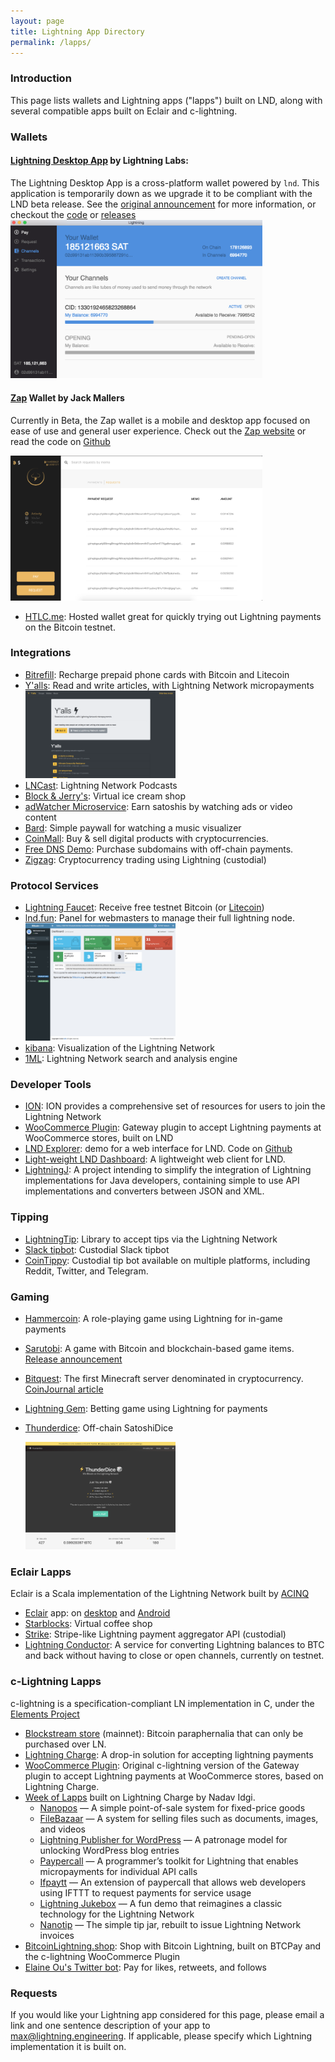```yaml
---
layout: page
title: Lightning App Directory
permalink: /lapps/
---
```


### Introduction

This page lists wallets and Lightning apps ("lapps") built on LND, along with several
compatible apps built on Eclair and c-lightning.

### Wallets

#### [Lightning Desktop App](https://github.com/lightninglabs/lightning-app) by Lightning Labs:

The Lightning Desktop App is a cross-platform wallet powered by `lnd`. This
application is temporarily down as we upgrade it to be compliant with the LND
beta release. See the [original
announcement](https://blog.lightning.engineering/announcement/2017/10/12/test-blitz.html)
for more information, or checkout the
[code](https://github.com/lightninglabs/lightning-app) or
[releases](https://github.com/lightninglabs/lightning-app/releases) <img
src="/assets/lapps/lnd_desktop_app.png" alt="Screenshot of Lightning Desktop App
Channel View" style="max-width: 80%;"/>

#### [Zap](https://zap.jackmallers.com/) Wallet by Jack Mallers
Currently in Beta, the Zap wallet is a mobile and desktop app focused on ease of
use and general user experience.
Check out the [Zap website](https://zap.jackmallers.com/) or read the code on
[Github](https://github.com/lightninglabs/lightning-app/releases) 

<img src="/assets/lapps/zap.png" alt="Zap Wallet payment request view" style="max-width: 80%;"/>

* [HTLC.me](https://htlc.me/): Hosted wallet great for quickly trying out
  Lightning payments on the Bitcoin testnet.

### Integrations

* [Bitrefill](https://en.bitrefill.com/): Recharge prepaid phone cards with
  Bitcoin and Litecoin
* [Y'alls](http://yalls.org/): Read and write articles, with Lightning Network
  micropayments
  <img src="/assets/lapps/yalls.png" alt="Screenshot of Yalls home view" style="max-width: 50%;"/>
* [LNCast](http://lncast.com/): Lightning Network Podcasts
* [Block & Jerry's](http://www.blockandjerrys.fun/): Virtual ice cream shop
* [adWatcher Microservice](http://adwatcher.hopto.org:7777/): Earn satoshis by
  watching ads or video content
* [Bard](https://www.bard.fun/): Simple paywall for watching a music visualizer
* [CoinMall](https://coinmall.com/): Buy & sell digital products with
  cryptocurrencies. 
* [Free DNS Demo](http://freedns.lightning-network.ro/): Purchase subdomains
  with off-chain payments.
* [Zigzag](http://zigzag.bitlum.io/): Cryptocurrency trading using Lightning
  (custodial)

### Protocol Services

* [Lightning Faucet](httos://faucet.lightning.community/): Receive free testnet
  Bitcoin (or [Litecoin](https://ltc.faucet.lightning.community/))
* [lnd.fun](http://lnd.fun/): Panel for webmasters to manage their full lightning node.
  <img src="/assets/lapps/lnd.fun.png" alt="Screenshot of lnd.fun dashboard home view" style="max-width: 50%;"/>
* [kibana](https://stats.preimage.net/): Visualization of the Lightning Network
* [1ML](https://1ml.com/): Lightning Network search and analysis engine

### Developer Tools
* [ION](https://ion.radar.tech/): ION provides a comprehensive set of resources for users to join the Lightning Network
* [WooCommerce
  Plugin](https://github.com/joaodealmeida/woocommerce-gateway-lightning):
  Gateway plugin to accept Lightning payments at WooCommerce stores, built on
  LND
* [LND Explorer](https://demo1.lndexplorer.com/): demo for a web interface for
  LND. Code on [Github](https://github.com/altangent/lnd-explorer)
* [Light-weight LND Dashboard](https://github.com/mably/lncli-web): A
  lightweight web client for LND.
* [LightningJ](http://www.lightningj.org/): A project intending to simplify the
  integration of Lightning implementations for Java developers, containing
  simple to use API implementations and converters between JSON and XML.

### Tipping
* [LightningTip](https://github.com/michael1011/lightningtip): Library to accept
  tips via the Lightning Network
* [Slack tipbot](https://github.com/CryptoFR/ln-tip-slack): Custodial Slack
  tipbot
* [CoinTippy](http://cointippy.com/): Custodial tip bot available on
  multiple platforms, including Reddit, Twitter, and Telegram.

### Gaming
* [Hammercoin](https://hammerco.in/): A role-playing game using Lightning for
  in-game payments
* [Sarutobi](https://play.google.com/store/apps/details?id=com.mandelduck.sarutobi):
  A game with Bitcoin and blockchain-based game items. [Release
  announcement](https://blog.indiesquare.me/sarutobi-android-release-and-cross-game-promotion-through-tokens-59a1c58cc7b1#.eaa1svobj)
* [Bitquest](http://bitquest.co/): The first Minecraft server denominated in
  cryptocurrency. [CoinJournal
  article](https://coinjournal.net/you-can-go-on-a-digital-treasure-hunt-for-bitcoin-in-minecraft/)
* [Lightning Gem](https://lightninggem.com/): Betting game using Lightning for
  payments
* [Thunderdice](http://thunderdice.ws/): Off-chain SatoshiDice

  <img src="/assets/lapps/thunderdice.png" alt="Screenshot of Thunder Dice Homepage" style="max-width: 50%;"/>

### Eclair Lapps

Eclair is a Scala implementation of the Lightning Network built by [ACINQ](https://acinq.co/)

* [Eclair](https://github.com/ACINQ/eclair) app: on
  [desktop](https://github.com/ACINQ/eclair/releases) and
  [Android](https://play.google.com/store/apps/details?id=fr.acinq.eclair.wallet)
* [Starblocks](https://starblocks.acinq.co/#/): Virtual coffee shop
* [Strike](https://strike.acinq.co/#/): Stripe-like Lightning payment aggregator
  API (custodial)
* [Lightning Conductor](http://lightningconductor.net/): A service for
  converting Lightning balances to BTC and back without having to close
  or open channels, currently on testnet.

### c-Lightning Lapps

c-lightning is a specification-compliant LN implementation in C, under the
[Elements Project](https://elementsproject.org/)

* [Blockstream store](https://store.blockstream.com/) (mainnet): Bitcoin
  paraphernalia that can only be purchased over LN.
* [Lightning Charge](https://github.com/ElementsProject/lightning-charge): A
  drop-in solution for accepting lightning payments
* [WooCommerce
  Plugin](https://github.com/ElementsProject/woocommerce-gateway-lightning):
  Original c-lightning version of the Gateway plugin to accept Lightning
  payments at WooCommerce stores, based on Lightning Charge.
* [Week of
  Lapps](https://blockstream.com/2018/03/29/blockstreams-week-of-lapps-ends.html)
   built on Lightning Charge by Nadav Idgi.
  * [Nanopos](https://github.com/ElementsProject/nanopos) — A simple
    point-of-sale system for fixed-price goods
  * [FileBazaar](https://github.com/ElementsProject/filebazaar) — A system for
    selling files such as documents, images, and videos
  * [Lightning Publisher for
    WordPress](https://github.com/ElementsProject/wordpress-lightning-publisher)
    — A patronage model for unlocking WordPress blog entries
  * [Paypercall](https://github.com/ElementsProject/paypercall) — A programmer’s
    toolkit for Lightning that enables micropayments for individual API calls
  * [Ifpaytt](https://github.com/ElementsProject/ifpaytt) — An extension of
    paypercall that allows web developers using IFTTT to request payments for
    service usage
  * [Lightning Jukebox](https://github.com/ElementsProject/lightning-jukebox) —
    A fun demo that reimagines a classic technology for the Lightning Network
  * [Nanotip](https://github.com/ElementsProject/nanotip) — The simple tip jar,
    rebuilt to issue Lightning Network invoices
* [BitcoinLightning.shop](https://bitcoinlightning.shop): Shop with Bitcoin
  Lightning, built on BTCPay and the c-lightning WooCommerce Plugin
* [Elaine Ou's Twitter bot](https://elaineou.com/shop/): Pay for likes,
  retweets, and follows

### Requests

If you would like your Lightning app considered for this page, please email a
link and one sentence description of your app to
[max@lightning.engineering](mailto:max@lightning.engineering). If applicable,
please specify which Lightning implementation it is built on.
